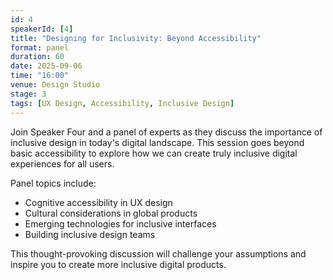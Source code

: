 ```yaml
---
id: 4
speakerId: [4]
title: "Designing for Inclusivity: Beyond Accessibility"
format: panel
duration: 60
date: 2025-09-06
time: "16:00"
venue: Design Studio
stage: 3
tags: [UX Design, Accessibility, Inclusive Design]
---
```


Join Speaker Four and a panel of experts as they discuss the importance of inclusive design in today's digital landscape. This session goes beyond basic accessibility to explore how we can create truly inclusive digital experiences for all users.

Panel topics include:

- Cognitive accessibility in UX design
- Cultural considerations in global products
- Emerging technologies for inclusive interfaces
- Building inclusive design teams

This thought-provoking discussion will challenge your assumptions and inspire you to create more inclusive digital products.
